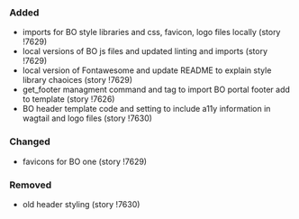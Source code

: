 ### Added

- imports for BO style libraries and css, favicon, logo files locally (story !7629)
- local versions of BO js files and updated linting and imports (story !7629)
- local version of Fontawesome and update README to explain style library chaoices (story !7629)
- get_footer managment command and tag to import BO portal footer add to template (story !7626)
- BO header template code and setting to include a11y information in wagtail and logo files (story !7630)

### Changed

- favicons for BO one (story !7629)

### Removed

- old header styling (story !7630)
